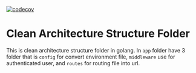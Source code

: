 [![codecov](https://codecov.io/gh/rezabintami/go-drop-logistik/branch/master/graph/badge.svg?token=WIIYL0IBQN)](https://codecov.io/gh/rezabintami/go-drop-logistik)

# Clean Architecture Structure Folder

This is clean architecture structure folder in golang. In `app` folder have 3 folder that is `config` for convert environment file, `middleware` use for authenticated user, and `routes` for routing file into url.
